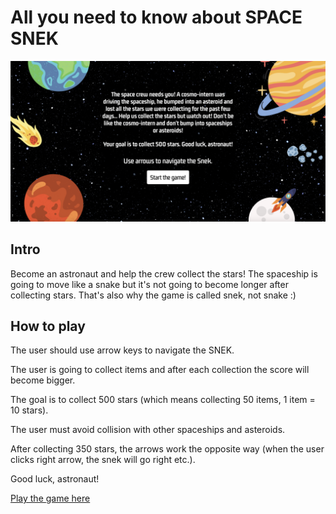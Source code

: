 # All you need to know about SPACE SNEK

<img width="900" alt="space snek" src="./images/the-game.png">

## Intro 

Become an astronaut and help the crew collect the stars!
The spaceship is going to move like a snake but it's not going to become longer after collecting stars. 
That's also why the game is called snek, not snake :)


## How to play

The user should use arrow keys to navigate the SNEK.

The user is going to collect items and after each collection the score will become bigger.

The goal is to collect 500 stars (which means collecting 50 items, 1 item = 10 stars).

The user must avoid collision with other spaceships and asteroids.

After collecting 350 stars, the arrows work the opposite way (when the user clicks right arrow, the snek will go right etc.).



Good luck, astronaut!

[Play the game here](https://dominikalipka.github.io/javascript-game-project/)


